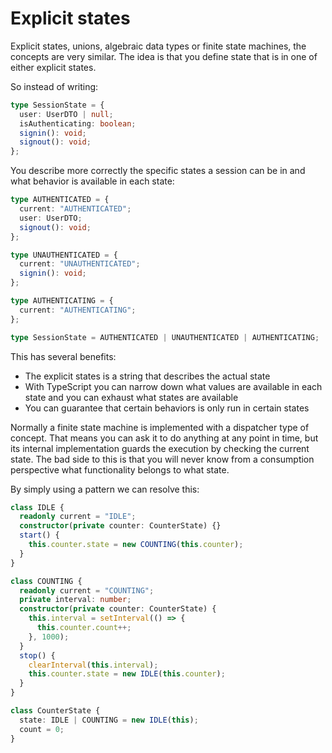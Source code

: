 # Explicit states

Explicit states, unions, algebraic data types or finite state machines, the concepts are very similar. The idea is that you define state that is in one of either explicit states.

So instead of writing:

```ts
type SessionState = {
  user: UserDTO | null;
  isAuthenticating: boolean;
  signin(): void;
  signout(): void;
};
```

You describe more correctly the specific states a session can be in and what behavior is available in each state:

```ts
type AUTHENTICATED = {
  current: "AUTHENTICATED";
  user: UserDTO;
  signout(): void;
};

type UNAUTHENTICATED = {
  current: "UNAUTHENTICATED";
  signin(): void;
};

type AUTHENTICATING = {
  current: "AUTHENTICATING";
};

type SessionState = AUTHENTICATED | UNAUTHENTICATED | AUTHENTICATING;
```

This has several benefits:

- The explicit states is a string that describes the actual state
- With TypeScript you can narrow down what values are available in each state and you can exhaust what states are available
- You can guarantee that certain behaviors is only run in certain states

Normally a finite state machine is implemented with a dispatcher type of concept. That means you can ask it to do anything at any point in time, but its internal implementation guards the execution by checking the current state. The bad side to this is that you will never know from a consumption perspective what functionality belongs to what state.

By simply using a pattern we can resolve this:

```ts
class IDLE {
  readonly current = "IDLE";
  constructor(private counter: CounterState) {}
  start() {
    this.counter.state = new COUNTING(this.counter);
  }
}

class COUNTING {
  readonly current = "COUNTING";
  private interval: number;
  constructor(private counter: CounterState) {
    this.interval = setInterval(() => {
      this.counter.count++;
    }, 1000);
  }
  stop() {
    clearInterval(this.interval);
    this.counter.state = new IDLE(this.counter);
  }
}

class CounterState {
  state: IDLE | COUNTING = new IDLE(this);
  count = 0;
}
```
